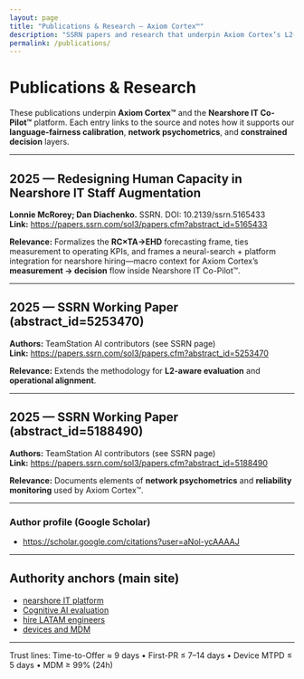 ```yaml
---
layout: page
title: "Publications & Research — Axiom Cortex™"
description: "SSRN papers and research that underpin Axiom Cortex’s L2-aware evaluation, network psychometrics, and constrained decision framework."
permalink: /publications/
---
```


# Publications & Research

These publications underpin **Axiom Cortex™** and the **Nearshore IT Co-Pilot™** platform. Each entry links to the source and notes how it supports our **language-fairness calibration**, **network psychometrics**, and **constrained decision** layers.

---

## 2025 — Redesigning Human Capacity in Nearshore IT Staff Augmentation
**Lonnie McRorey; Dan Diachenko.** SSRN. DOI: 10.2139/ssrn.5165433  
**Link:** <https://papers.ssrn.com/sol3/papers.cfm?abstract_id=5165433>

**Relevance:** Formalizes the **RC×TA→EHD** forecasting frame, ties measurement to operating KPIs, and frames a neural-search + platform integration for nearshore hiring—macro context for Axiom Cortex’s **measurement → decision** flow inside Nearshore IT Co-Pilot™.

---

## 2025 — SSRN Working Paper (abstract_id=5253470)
**Authors:** TeamStation AI contributors (see SSRN page)  
**Link:** <https://papers.ssrn.com/sol3/papers.cfm?abstract_id=5253470>

**Relevance:** Extends the methodology for **L2-aware evaluation** and **operational alignment**.

---

## 2025 — SSRN Working Paper (abstract_id=5188490)
**Authors:** TeamStation AI contributors (see SSRN page)  
**Link:** <https://papers.ssrn.com/sol3/papers.cfm?abstract_id=5188490>

**Relevance:** Documents elements of **network psychometrics** and **reliability monitoring** used by Axiom Cortex™.

---

### Author profile (Google Scholar)
- <https://scholar.google.com/citations?user=aNol-ycAAAAJ>

---

## Authority anchors (main site)

- [nearshore IT platform](https://teamstation.dev/nearshore-integrated-services)  
- [Cognitive AI evaluation](https://teamstation.dev/technical-interview-evaluation)  
- [hire LATAM engineers](https://teamstation.dev/latam-talent)  
- [devices and MDM](https://teamstation.dev/nearshore-it-staff-augmentation-pricing/flexible-secure-device-management-latam-it)

---

<p class="small">
Trust lines: Time-to-Offer ≈ 9 days • First-PR ≤ 7–14 days • Device MTPD ≤ 5 days • MDM ≥ 99% (24h)
</p>

<!-- Structured data for scholarship -->
<script type="application/ld+json">
{
  "@context": "https://schema.org",
  "@graph": [
    {
      "@type": "Organization",
      "@id": "https://docs.teamstation.dev/#organization",
      "name": "TeamStation AI",
      "url": "https://docs.teamstation.dev/",
      "sameAs": [
        "https://teamstation.dev",
        "https://github.com/TeamStation-AI",
        "https://scholar.google.com/citations?user=aNol-ycAAAAJ"
      ]
    },
    {
      "@type": "ScholarlyArticle",
      "@id": "https://doi.org/10.2139/ssrn.5165433",
      "headline": "Redesigning Human Capacity in Nearshore IT Staff Augmentation",
      "author": [
        { "@type": "Person", "name": "Lonnie McRorey", "affiliation": "TeamStation AI" },
        { "@type": "Person", "name": "Dan Diachenko" }
      ],
      "publisher": { "@type": "Organization", "name": "SSRN" },
      "identifier": "https://doi.org/10.2139/ssrn.5165433",
      "url": "https://papers.ssrn.com/sol3/papers.cfm?abstract_id=5165433",
      "about": [
        "L2-aware evaluation",
        "Network psychometrics",
        "Nearshore IT staff augmentation",
        "Decision-theoretic recommendations"
      ],
      "isPartOf": { "@id": "https://docs.teamstation.dev/#organization" }
    },
    {
      "@type": "ScholarlyArticle",
      "headline": "SSRN Working Paper (abstract_id=5253470)",
      "author": { "@type": "Organization", "name": "TeamStation AI" },
      "publisher": { "@type": "Organization", "name": "SSRN" },
      "url": "https://papers.ssrn.com/sol3/papers.cfm?abstract_id=5253470",
      "about": [
        "L2-aware evaluation",
        "Operational alignment",
        "Axiom Cortex"
      ],
      "isPartOf": { "@id": "https://docs.teamstation.dev/#organization" }
    },
    {
      "@type": "ScholarlyArticle",
      "headline": "SSRN Working Paper (abstract_id=5188490)",
      "author": { "@type": "Organization", "name": "TeamStation AI" },
      "publisher": { "@type": "Organization", "name": "SSRN" },
      "url": "https://papers.ssrn.com/sol3/papers.cfm?abstract_id=5188490",
      "about": [
        "Network psychometrics",
        "Reliability monitoring",
        "Axiom Cortex"
      ],
      "isPartOf": { "@id": "https://docs.teamstation.dev/#organization" }
    }
  ]
}
</script>
